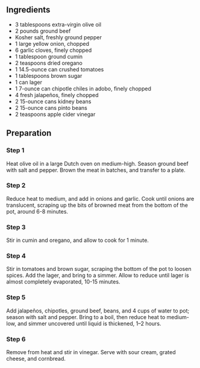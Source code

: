 ## Ingredients
- 3 tablespoons extra-virgin olive oil
- 2 pounds ground beef
- Kosher salt, freshly ground pepper
- 1 large yellow onion, chopped
- 6 garlic cloves, finely chopped
- 1 tablespoon ground cumin
- 2 teaspoons dried oregano
- 1 14.5-ounce can crushed tomatoes
- 1 tablespoons brown sugar
- 1 can lager
- 1 7-ounce can chipotle chiles in adobo, finely chopped
- 4 fresh jalapeños, finely chopped
- 2 15-ounce cans kidney beans
- 2 15-ounce cans pinto beans
- 2 teaspoons apple cider vinegar

## Preparation

### Step 1

Heat olive oil in a large Dutch oven on medium-high. Season ground beef with salt and pepper. Brown the meat in batches, and transfer to a plate.

### Step 2

Reduce heat to medium, and add in onions and garlic. Cook until onions are translucent, scraping up the bits of browned meat from the bottom of the pot, around 6-8 minutes.

### Step 3

Stir in cumin and oregano, and allow to cook for 1 minute.

### Step 4

Stir in tomatoes and brown sugar, scraping the bottom of the pot to loosen spices. Add the lager, and bring to a simmer. Allow to reduce until lager is almost completely evaporated, 10-15 minutes.

### Step 5

Add jalapeños, chipotles, ground beef, beans, and 4 cups of water to pot; season with salt and pepper. Bring to a boil, then reduce heat to medium-low, and simmer uncovered until liquid is thickened, 1–2 hours. 

### Step 6

Remove from heat and stir in vinegar. Serve with sour cream, grated cheese, and cornbread.
